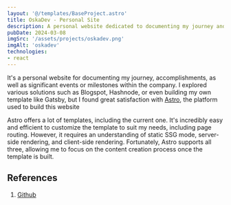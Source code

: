 ```yaml
---
layout: '@/templates/BaseProject.astro'
title: OskaDev - Personal Site
description: A personal website dedicated to documenting my journey and accomplishments.
pubDate: 2024-03-08
imgSrc: '/assets/projects/oskadev.png'
imgAlt: 'oskadev'
technologies:
- react
---
```


It's a personal website for documenting my journey, accomplishments, as well as significant events or milestones within the company. I explored various solutions such as Blogspot, Hashnode, or even building my own template like Gatsby, but I found great satisfaction with [Astro](https://astro.build/), the platform used to build this website

Astro offers a lot of templates, including the current one. It's incredibly easy and efficient to customize the template to suit my needs, including page routing. However, it requires an understanding of static SSG mode, server-side rendering, and client-side rendering. Fortunately, Astro supports all three, allowing me to focus on the content creation process once the template is built.

## References 

1. <a href="https://github.com/Oskang09/oskang09.github.io" target="_blank">Github</a>